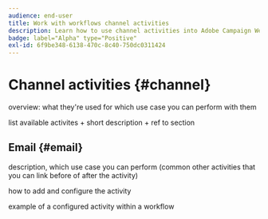 ```yaml
---
audience: end-user
title: Work with workflows channel activities
description: Learn how to use channel activities into Adobe Campaign Web workflows
badge: label="Alpha" type="Positive"
exl-id: 6f9be348-6138-470c-8c40-750dc0311424
---
```

# Channel activities {#channel}

overview: what they're used for
which use case you can perform with them

list available activites + short description + ref to section

## Email {#email}

description, which use case you can perform (common other activities that you can link before of after the activity)

how to add and configure the activity

example of a configured activity within a workflow
